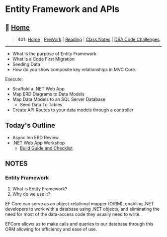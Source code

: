 # Entity Framework and APIs

## 🏡 [**Home**](https://mistidinzy.github.io/ReadingNotes/)

> **401**: [Home](/c401home.md)
|
[PreWork](/401/PreworkRM.md)
|
[Reading](/401/ReadingRM.md)
|
[Class Notes](/401/ClassRM.md)
|
[DSA Code Challenges](https://mistidinzy.github.io/data-structures-and-algorithms/)
>

_____

- What is the purpose of Entity Framework
- What is a Code First Migration
- Seeding Data
- How do you show composite key relationships in MVC Core.

Execute:

- Scaffold a .NET Web App
- Map ERD Diagrams to Data Models
- Map Data Models to an SQL Server Database
  - Seed Data To Tables
- Create API Routes to your data models through a controller

## Today's Outline

- Async Inn ERD Review
- .NET Web App Workshop
  - [Build Guide and Checklist](12a.md)

## NOTES

### Entity Framework

1. What is Entity Framework?
1. Why do we use it?

EF Core can serve as an object-relational mapper (O/RM), enabling .NET developers to work with a database using .NET objects, and eliminating the need for most of the data-access code they usually need to write.

EFCore allows us to make calls and queries to our database through this ORM allowing for efficiency and ease of use.
